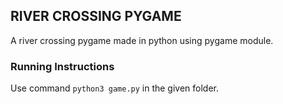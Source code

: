 ## RIVER CROSSING PYGAME

A river crossing pygame made in python using pygame module.

### Running Instructions

Use command  `python3 game.py` in the given folder. 